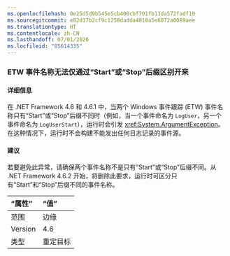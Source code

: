 ```yaml
---
ms.openlocfilehash: 0e25d5d9b545e5cb400cbf701fb13da572fadf10
ms.sourcegitcommit: e02d17b2cf9c1258dadda4810a5e6072a0089aee
ms.translationtype: HT
ms.contentlocale: zh-CN
ms.lasthandoff: 07/01/2020
ms.locfileid: "85614335"
---
```

### <a name="etw-event-names-cannot-differ-only-by-a-start-or-stop-suffix"></a>ETW 事件名称无法仅通过“Start”或“Stop”后缀区别开来

#### <a name="details"></a>详细信息

在 .NET Framework 4.6 和 4.6.1 中，当两个 Windows 事件跟踪 (ETW) 事件名称只有“Start”或“Stop”后缀不同时（例如，当一个事件命名为 `LogUser`，另一个事件命名为 `LogUserStart`），运行时会引发 <xref:System.ArgumentException>。 在这种情况下，运行时不会构建不能发出任何日志记录的事件源。

#### <a name="suggestion"></a>建议

若要避免此异常，请确保两个事件名称不是只有“Start”或“Stop”后缀不同。从 .NET Framework 4.6.2 开始，将删除此要求，运行时可区分只有“Start”和“Stop”后缀不同的事件名称。

| “属性”    | “值”       |
|:--------|:------------|
| 范围   | 边缘        |
| Version | 4.6         |
| 类型    | 重定目标 |
